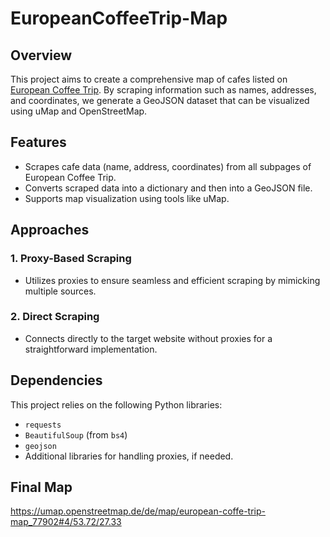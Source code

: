 # EuropeanCoffeeTrip-Map

## Overview
This project aims to create a comprehensive map of cafes listed on [European Coffee Trip](https://europeancoffeetrip.com/). By scraping information such as names, addresses, and coordinates, we generate a GeoJSON dataset that can be visualized using uMap and OpenStreetMap.

## Features
- Scrapes cafe data (name, address, coordinates) from all subpages of European Coffee Trip.
- Converts scraped data into a dictionary and then into a GeoJSON file.
- Supports map visualization using tools like uMap.

## Approaches
### 1. Proxy-Based Scraping
- Utilizes proxies to ensure seamless and efficient scraping by mimicking multiple sources.

### 2. Direct Scraping
- Connects directly to the target website without proxies for a straightforward implementation.

## Dependencies
This project relies on the following Python libraries:
- `requests`
- `BeautifulSoup` (from `bs4`)
- `geojson`
- Additional libraries for handling proxies, if needed.

## Final Map
https://umap.openstreetmap.de/de/map/european-coffe-trip-map_77902#4/53.72/27.33


